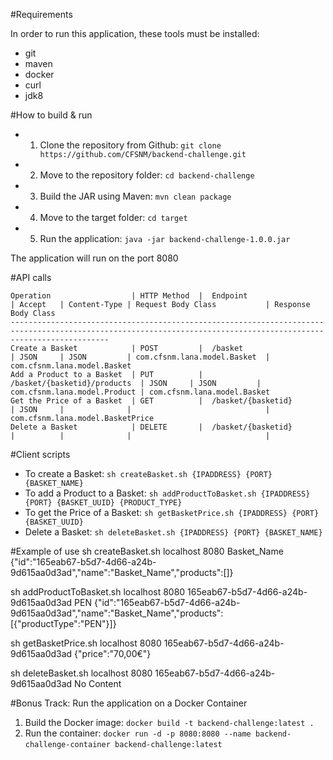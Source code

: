 #Requirements

In order to run this application, these tools must be installed:
- git
- maven  
- docker
- curl
- jdk8

#How to build & run

- 1) Clone the repository from Github: `git clone https://github.com/CFSNM/backend-challenge.git`
- 2) Move to the repository folder: `cd backend-challenge`
- 3) Build the JAR using Maven: `mvn clean package`
- 4) Move to the target folder: `cd target`
- 5) Run the application: `java -jar backend-challenge-1.0.0.jar`
    
The application will run on the port 8080
    
#API calls
```
Operation                  | HTTP Method  |  Endpoint                     | Accept   | Content-Type | Request Body Class           | Response Body Class
------------------------------------------------------------------------------------------------------------------------------------------------------------------
Create a Basket            | POST         |  /basket                      | JSON     | JSON         | com.cfsnm.lana.model.Basket  | com.cfsnm.lana.model.Basket
Add a Product to a Basket  | PUT          |  /basket/{basketid}/products  | JSON     | JSON         | com.cfsnm.lana.model.Product | com.cfsnm.lana.model.Basket
Get the Price of a Basket  | GET          |  /basket/{basketid}           | JSON     |              |                              | com.cfsnm.lana.model.BasketPrice
Delete a Basket            | DELETE       |  /basket/{basketid}           |          |              |                              | 
```

#Client scripts
- To create a Basket: `sh createBasket.sh {IPADDRESS} {PORT} {BASKET_NAME}`
- To add a Product to a Basket: `sh addProductToBasket.sh {IPADDRESS} {PORT} {BASKET_UUID} {PRODUCT_TYPE}`
- To get the Price of a Basket: `sh getBasketPrice.sh {IPADDRESS} {PORT} {BASKET_UUID}`
- Delete a Basket: `sh deleteBasket.sh {IPADDRESS} {PORT} {BASKET_NAME}`


#Example of use
sh createBasket.sh localhost 8080 Basket_Name
{"id":"165eab67-b5d7-4d66-a24b-9d615aa0d3ad","name":"Basket_Name","products":[]}

sh addProductToBasket.sh localhost 8080 165eab67-b5d7-4d66-a24b-9d615aa0d3ad PEN
{"id":"165eab67-b5d7-4d66-a24b-9d615aa0d3ad","name":"Basket_Name","products":[{"productType":"PEN"}]}

sh getBasketPrice.sh localhost 8080 165eab67-b5d7-4d66-a24b-9d615aa0d3ad
{"price":"70,00€"}

sh deleteBasket.sh localhost 8080 165eab67-b5d7-4d66-a24b-9d615aa0d3ad
No Content


#Bonus Track: Run the application on a Docker Container

1) Build the Docker image: `docker build -t backend-challenge:latest .`
2) Run the container: `docker run -d -p 8080:8080 --name backend-challenge-container backend-challenge:latest`
`
`



